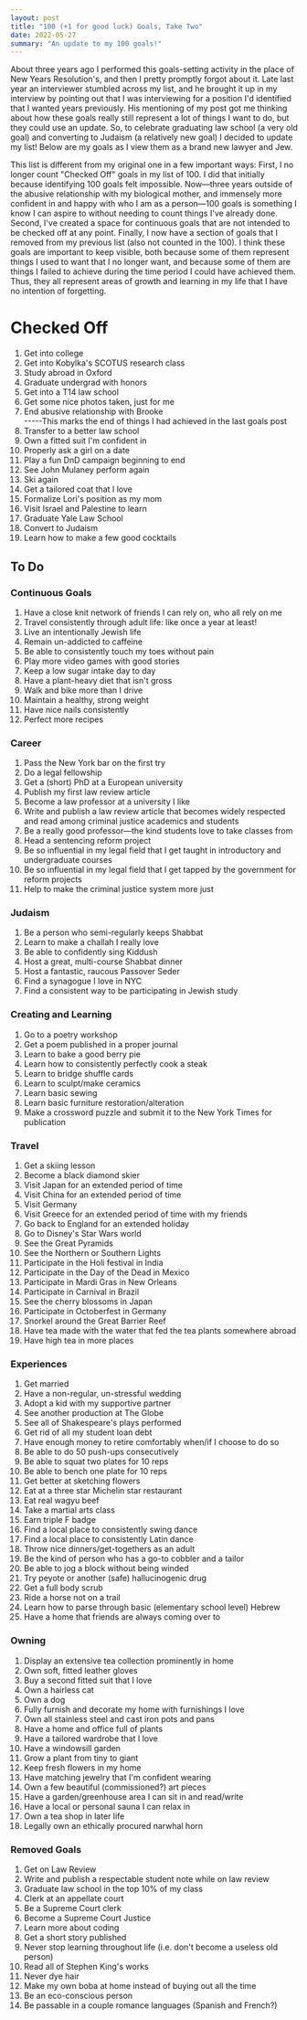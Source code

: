 ```yaml
---
layout: post
title: "100 (+1 for good luck) Goals, Take Two"
date: 2022-05-27
summary: "An update to my 100 goals!"
---
```


About three years ago I performed this goals-setting activity in the place of New Years Resolution's, and then I pretty promptly forgot about it. Late last year an interviewer stumbled across my list, and he brought it up in my interview by pointing out that I was interviewing for a position I'd identified that I wanted years previously. His mentioning of my post got me thinking about how these goals really still represent a lot of things I want to do, but they could use an update. So, to celebrate graduating law school (a very old goal) and converting to Judaism (a relatively new goal) I decided to update my list! Below are my goals as I view them as a brand new lawyer and Jew.

This list is different from my original one in a few important ways: First, I no longer count "Checked Off" goals in my list of 100. I did that initially because identifying 100 goals felt impossible. Now—three years outside of the abusive relationship with my biological mother, and immensely more confident in and happy with who I am as a person—100 goals is something I know I can aspire to without needing to count things I've already done. Second, I've created a space for continuous goals that are not intended to be checked off at any point. Finally, I now have a section of goals that I removed from my previous list (also not counted in the 100). I think these goals are important to keep visible, both because some of them represent things I used to want that I no longer want, and because some of them are things I failed to achieve during the time period I could have achieved them. Thus, they all represent areas of growth and learning in my life that I have no intention of forgetting.

<h1>Checked Off</h1>
<ol>
	<li>Get into college</li>
	<li>Get into Kobylka's SCOTUS research class</li>
	<li>Study abroad in Oxford</li>
	<li>Graduate undergrad with honors</li>
	<li>Get into a T14 law school</li>
	<li>Get some nice photos taken, just for me</li>
	<li>End abusive relationship with Brooke</li>
	-----This marks the end of things I had achieved in the last goals post
	<li>Transfer to a better law school</li>
	<li>Own a fitted suit I'm confident in</li>
	<li>Properly ask a girl on a date</li>
	<li>Play a fun DnD campaign beginning to end</li>
	<li>See John Mulaney perform again</li>
	<li>Ski again</li>
	<li>Get a tailored coat that I love</li>
	<li>Formalize Lori's position as my mom</li>
	<li>Visit Israel and Palestine to learn</li>
	<li>Graduate Yale Law School</li>
	<li>Convert to Judaism</li>
	<li>Learn how to make a few good cocktails</li>
</ol>

<h2>To Do</h2>
<h3>Continuous Goals</h3>
<ol>	
	<li>Have a close knit network of friends I can rely on, who all rely on me</li>
	<li>Travel consistently through adult life: like once a year at least!</li>
	<li>Live an intentionally Jewish life</li>
	<li>Remain un-addicted to caffeine</li>
	<li>Be able to consistently touch my toes without pain</li>
	<li>Play more video games with good stories</li>
	<li>Keep a low sugar intake day to day</li>
	<li>Have a plant-heavy diet that isn't gross</li>
	<li>Walk and bike more than I drive</li>
	<li>Maintain a healthy, strong weight</li>
	<li>Have nice nails consistently</li>
	<li>Perfect more recipes</li>
</ol>

<h3>Career</h3>
<ol>
	<li>Pass the New York bar on the first try</li>
	<li>Do a legal fellowship</li>
	<li>Get a (short) PhD at a European university</li>
	<li>Publish my first law review article</li>
	<li>Become a law professor at a university I like</li>
	<li>Write and publish a law review article that becomes widely respected and read among criminal justice academics and students</li>
	<li>Be a really good professor—the kind students love to take classes from</li>
	<li>Head a sentencing reform project</li>
	<li>Be so influential in my legal field that I get taught in introductory and undergraduate courses</li>
	<li>Be so influential in my legal field that I get tapped by the government for reform projects</li>
	<li>Help to make the criminal justice system more just</li>
</ol>

<h3>Judaism</h3> 
<ol>
	<li>Be a person who semi-regularly keeps Shabbat</li>
	<li>Learn to make a challah I really love</li>
	<li>Be able to confidently sing Kiddush</li>
	<li>Host a great, multi-course Shabbat dinner</li>
	<li>Host a fantastic, raucous Passover Seder</li>
	<li>Find a synagogue I love in NYC</li>
	<li>Find a consistent way to be participating in Jewish study</li>
</ol>

<h3>Creating and Learning</h3> 
<ol>
	<li>Go to a poetry workshop</li>
	<li>Get a poem published in a proper journal</li>
	<li>Learn to bake a good berry pie</li>
	<li>Learn how to consistently perfectly cook a steak</li>
	<li>Learn to bridge shuffle cards</li>
	<li>Learn to sculpt/make ceramics</li>
	<li>Learn basic sewing</li>
	<li>Learn basic furniture restoration/alteration</li>
	<li>Make a crossword puzzle and submit it to the New York Times for publication</li>
</ol>

<h3>Travel</h3> 
<ol>
	<li>Get a skiing lesson</li>
	<li>Become a black diamond skier</li>
	<li>Visit Japan for an extended period of time</li>
	<li>Visit China for an extended period of time</li>
	<li>Visit Germany</li>
	<li>Visit Greece for an extended period of time with my friends</li>
	<li>Go back to England for an extended holiday</li>
	<li>Go to Disney's Star Wars world</li>
	<li>See the Great Pyramids</li>
	<li>See the Northern or Southern Lights</li>
	<li>Participate in the Holi festival in India</li>
	<li>Participate in the Day of the Dead in Mexico</li>
	<li>Participate in Mardi Gras in New Orleans</li>
	<li>Participate in Carnival in Brazil</li>
	<li>See the cherry blossoms in Japan</li>
	<li>Participate in Octoberfest in Germany</li>
	<li>Snorkel around the Great Barrier Reef</li>
	<li>Have tea made with the water that fed the tea plants somewhere abroad</li>
	<li>Have high tea in more places</li>
</ol>

<h3>Experiences</h3> 
<ol>
	<li>Get married</li>
	<li>Have a non-regular, un-stressful wedding</li>
	<li>Adopt a kid with my supportive partner</li>
	<li>See another production at The Globe</li>
	<li>See all of Shakespeare's plays performed</li>
	<li>Get rid of all my student loan debt</li>
	<li>Have enough money to retire comfortably when/if I choose to do so</li>
	<li>Be able to do 50 push-ups consecutively</li>
	<li>Be able to squat two plates for 10 reps</li>
	<li>Be able to bench one plate for 10 reps</li>
	<li>Get better at sketching flowers</li>
	<li>Eat at a three star Michelin star restaurant</li>
	<li>Eat real wagyu beef</li>
	<li>Take a martial arts class</li>
	<li>Earn triple F badge</li>
	<li>Find a local place to consistently swing dance</li>
	<li>Find a local place to consistently Latin dance</li>
	<li>Throw nice dinners/get-togethers as an adult</li>
	<li>Be the kind of person who has a go-to cobbler and a tailor</li>
	<li>Be able to jog a block without being winded</li>
	<li>Try peyote or another (safe) hallucinogenic drug</li>
	<li>Get a full body scrub</li>
	<li>Ride a horse not on a trail</li>
	<li>Learn how to parse through basic (elementary school level) Hebrew</li>
	<li>Have a home that friends are always coming over to</li>
</ol>

<h3>Owning</h3> 
<ol>
	<li>Display an extensive tea collection prominently in home</li>
	<li>Own soft, fitted leather gloves</li>
	<li>Buy a second fitted suit that I love</li>
	<li>Own a hairless cat</li>
	<li>Own a dog</li>
	<li>Fully furnish and decorate my home with furnishings I love</li>
	<li>Own all stainless steel and cast iron pots and pans</li>
	<li>Have a home and office full of plants</li>
	<li>Have a tailored wardrobe that I love</li>
	<li>Have a windowsill garden</li>
	<li>Grow a plant from tiny to giant</li>
	<li>Keep fresh flowers in my home</li>
	<li>Have matching jewelry that I'm confident wearing</li>	
	<li>Own a few beautiful (commissioned?) art pieces</li>
	<li>Have a garden/greenhouse area I can sit in and read/write</li>
	<li>Have a local or personal sauna I can relax in</li>
	<li>Own a tea shop in later life</li>
	<li>Legally own an ethically procured narwhal horn</li>
</ol>

<h3>Removed Goals</h3>
<ol>
	<li>Get on Law Review</li>
	<li>Write and publish a respectable student note while on law review</li>
	<li>Graduate law school in the top 10% of my class</li>
	<li>Clerk at an appellate court</li>
	<li>Be a Supreme Court clerk</li>
	<li>Become a Supreme Court Justice</li>
	<li>Learn more about coding</li>
	<li>Get a short story published</li>
	<li>Never stop learning throughout life (i.e. don't become a useless old person)</li>
	<li>Read all of Stephen King's works</li>
	<li>Never dye hair</li>
	<li>Make my own boba at home instead of buying out all the time</li>
	<li>Be an eco-conscious person</li>
	<li>Be passable in a couple romance languages (Spanish and French?)</li>
</ol>
